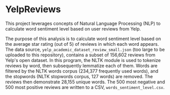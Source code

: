 # YelpReviews

This project leverages concepts of Natural Language Processing (NLP) to calculate word sentiment level based on user reviews from Yelp.

The purpose of this analysis is to calculate word sentiment level based on the average star rating (out of 5) of reviews in which each word appears.  The data source, `yelp_academic_dataset_review_small.json` (too large to be uploaded to this repository), contains a subset of 156,602 reviews from Yelp's open dataset.  In this program, the NLTK module is used to tokenize reviews by word, then subsequently lemmatize each of them.  Words are filtered by the NLTK words corpus (234,377 frequently used words), and the stopwords (NLTK stopwords corpus, 127 words) are removed.  The reviews then demonstrate 28,155 unique words.  The 500 most negative and 500 most positive reviews are written to a CSV, `words_sentiment_level.csv`.
